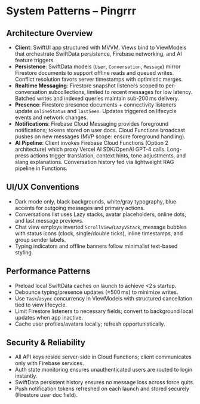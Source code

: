 # System Patterns – Pingrrr

## Architecture Overview
- **Client**: SwiftUI app structured with MVVM. Views bind to ViewModels that orchestrate SwiftData persistence, Firebase networking, and AI feature triggers.
- **Persistence**: SwiftData models (`User`, `Conversation`, `Message`) mirror Firestore documents to support offline reads and queued writes. Conflict resolution favors server timestamps with optimistic merges.
- **Realtime Messaging**: Firestore snapshot listeners scoped to per-conversation subcollections, limited to recent messages for low latency. Batched writes and indexed queries maintain sub-200 ms delivery.
- **Presence**: Firestore presence documents + connectivity listeners update `onlineStatus` and `lastSeen`. Updates triggered on lifecycle events and network changes.
- **Notifications**: Firebase Cloud Messaging provides foreground notifications; tokens stored on user docs. Cloud Functions broadcast pushes on new messages (MVP scope: ensure foreground handling).
- **AI Pipeline**: Client invokes Firebase Cloud Functions (Option 2 architecture) which proxy Vercel AI SDK/OpenAI GPT-4 calls. Long-press actions trigger translation, context hints, tone adjustments, and slang explanations. Conversation history fed via lightweight RAG pipeline in Functions.

## UI/UX Conventions
- Dark mode only, black backgrounds, white/gray typography, blue accents for outgoing messages and primary actions.
- Conversations list uses Lazy stacks, avatar placeholders, online dots, and last message previews.
- Chat view employs inverted `ScrollView`/`LazyVStack`, message bubbles with status icons (clock, single/double ticks), inline timestamps, and group sender labels.
- Typing indicators and offline banners follow minimalist text-based styling.

## Performance Patterns
- Preload local SwiftData caches on launch to achieve <2 s startup.
- Debounce typing/presence updates (≈500 ms) to minimize writes.
- Use `Task`/`async` concurrency in ViewModels with structured cancellation tied to view lifecycle.
- Limit Firestore listeners to necessary fields; convert to background local updates when app inactive.
- Cache user profiles/avatars locally; refresh opportunistically.

## Security & Reliability
- All API keys reside server-side in Cloud Functions; client communicates only with Firebase services.
- Auth state monitoring ensures unauthenticated users are routed to login instantly.
- SwiftData persistent history ensures no message loss across force quits.
- Push notification tokens refreshed on each launch and stored securely (Firestore user doc field).

